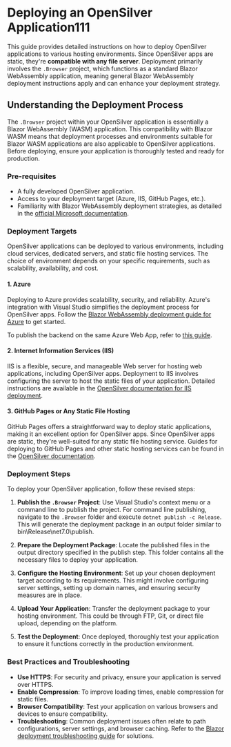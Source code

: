 # Deploying an OpenSilver Application111


This guide provides detailed instructions on how to deploy OpenSilver applications to various hosting environments. Since OpenSilver apps are static, they're **compatible with any file server**. Deployment primarily involves the `.Browser` project, which functions as a standard Blazor WebAssembly application, meaning general Blazor WebAssembly deployment instructions apply and can enhance your deployment strategy.

## Understanding the Deployment Process

The `.Browser` project within your OpenSilver application is essentially a Blazor WebAssembly (WASM) application. This compatibility with Blazor WASM means that deployment processes and environments suitable for Blazor WASM applications are also applicable to OpenSilver applications. Before deploying, ensure your application is thoroughly tested and ready for production.

### Pre-requisites

- A fully developed OpenSilver application.
- Access to your deployment target (Azure, IIS, GitHub Pages, etc.).
- Familiarity with Blazor WebAssembly deployment strategies, as detailed in the [official Microsoft documentation](https://learn.microsoft.com/en-us/aspnet/core/blazor/host-and-deploy/webassembly?view=aspnetcore-8.0#standalone-deployment).

### Deployment Targets

OpenSilver applications can be deployed to various environments, including cloud services, dedicated servers, and static file hosting services. The choice of environment depends on your specific requirements, such as scalability, availability, and cost.

#### 1. Azure

Deploying to Azure provides scalability, security, and reliability. Azure's integration with Visual Studio simplifies the deployment process for OpenSilver apps. Follow the [Blazor WebAssembly deployment guide for Azure](https://learn.microsoft.com/en-us/aspnet/core/blazor/host-and-deploy/webassembly?view=aspnetcore-8.0#deploy-from-visual-studio) to get started.

To publish the backend on the same Azure Web App, refer to [this guide](../how-to-topics/deploy-client-backend-on-azure.md).

#### 2. Internet Information Services (IIS)

IIS is a flexible, secure, and manageable Web server for hosting web applications, including OpenSilver apps. Deployment to IIS involves configuring the server to host the static files of your application. Detailed instructions are available in the [OpenSilver documentation for IIS deployment](../how-to-topics/add-site-to-iis.md).

#### 3. GitHub Pages or Any Static File Hosting

GitHub Pages offers a straightforward way to deploy static applications, making it an excellent option for OpenSilver apps. Since OpenSilver apps are static, they're well-suited for any static file hosting service. Guides for deploying to GitHub Pages and other static hosting services can be found in the [OpenSilver documentation](../how-to-topics/any-static-hosting.md).

### Deployment Steps

To deploy your OpenSilver application, follow these revised steps:

1. **Publish the `.Browser` Project**: Use Visual Studio's context menu or a command line to publish the project. For command line publishing, navigate to the `.Browser` folder and execute `dotnet publish -c Release`.
   This will generate the deployment package in an output folder similar to bin\Release\net7.0\publish\.

2. **Prepare the Deployment Package**: Locate the published files in the output directory specified in the publish step. This folder contains all the necessary files to deploy your application.

3. **Configure the Hosting Environment**: Set up your chosen deployment target according to its requirements. This might involve configuring server settings, setting up domain names, and ensuring security measures are in place.

4. **Upload Your Application**: Transfer the deployment package to your hosting environment. This could be through FTP, Git, or direct file upload, depending on the platform.

5. **Test the Deployment**: Once deployed, thoroughly test your application to ensure it functions correctly in the production environment.

### Best Practices and Troubleshooting
* **Use HTTPS**: For security and privacy, ensure your application is served over HTTPS.
* **Enable Compression**: To improve loading times, enable compression for static files.
* **Browser Compatibility**: Test your application on various browsers and devices to ensure compatibility.
* **Troubleshooting**: Common deployment issues often relate to path configurations, server settings, and browser caching. Refer to the [Blazor deployment troubleshooting guide](https://learn.microsoft.com/en-us/aspnet/core/blazor/host-and-deploy/webassembly?view=aspnetcore-8.0#troubleshooting) for solutions.

